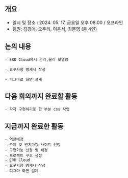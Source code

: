 ## 개요 
- 일시 및 장소 : 2024. 05. 17. 금요일 오후 08:00 / 오프라인
- 팀원: 김경애, 오주리, 이윤서, 최문영 (총 4인)

## 논의 내용

    - ERD Cloud에서 논리,물리 모델링

    - 요구사항 명세서 작성

    - 피그마로 화면 설계 
    
## 다음 회의까지 완료할 활동

    - 각자 구현하기로 한 부분 css 작업
 
## 지금까지 완료한 활동

    - 역할배정
    - 주제 및 벤치마킹 사이트 선정
    - 구현기능 선정 및 배정
    - 프로젝트 구조 생성
    - ERD Cloud
    - 요구사항 명세서 작성
    - 피그마 화면 설계
